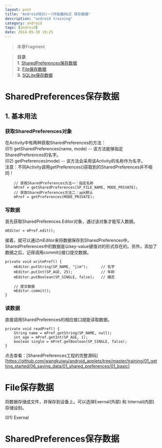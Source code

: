 ```yaml
---
layout: post
title: "Android培训(一)开始篇06之 保存数据"
description: "android training"
category: android
tags: [android]
date: 2014-05-30 19:25
---
```


> 本章Fragment

> **目录**  
> **1**. [SharedPreferences保存数据](#anchor1)  
> **2**. [File保存数据](#anchor2)  
> **3**. [SQLite保存数据](#anchor3)  


<a name="anchor1"></a>
# SharedPreferences保存数据

## 1. 基本用法

### 获取SharedPreferences对象

在Activity中有两种获取SharedPreferences的方法：   
(01) getSharedPreferences(name, mode) -- 该方法能够指定SharedPreferences的名字。  
(02) getPreferences(mode) -- 该方法会采用该Activity的名称作为名字。  
注意：不同Activity调用getPreferences()获取到的SharedPreferences并不相同！

        // 获取SharedPreferences方法一：指定名称
        mPref = getSharedPreferences(SP_FILE_NAME, MODE_PRIVATE); 
        // 获取SharedPreferences方法二：apk默认
        mPref = getPreferences(MODE_PRIVATE);


### 写数据

首先获取SharedPreferences.Editor对象，通过该对象才能写入数据。

    mEditor = mPref.edit();

接着，就可以通过mEditor来将数据保存到SharedPreferences中。SharedPreferences中的数据是以key-value键值对的形式存在的。另外，添加了数据之后，记得调用commit()接口提交数据。

    private void writePref() {
        mEditor.putString(SP_NAME, "jim");      // 名字
        mEditor.putInt(SP_AGE, 25);             // 年龄
        mEditor.putBoolean(SP_SINGLE, false);   // 婚否

        // 提交数据
        mEditor.commit();
    }   

### 读数据

直接调用SharedPreferences的相应接口就能读取数据。

    private void readPref() {
        String name = mPref.getString(SP_NAME, null); 
        int age = mPref.getInt(SP_AGE, 1); 
        boolean single = mPref.getBoolean(SP_SINGLE, false); 
    }   

点击查看：[SharedPreferences工程的完整源码][https://github.com/wangkuiwu/android_applets/tree/master/training/01_getting_started/06_saving_data/01_shared_preferences/01_basic]





<a name="anchor2"></a>
# File保存数据

将数据存储成文件，并保存到设备上。可以选择Exernal(外部) 和 Internal(内部)存储设别。

(01) Exernal





<a name="anchor3"></a>
# SharedPreferences保存数据

